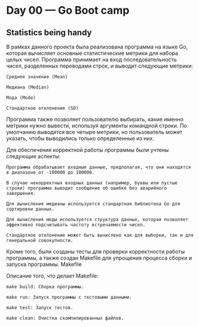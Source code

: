 # Day 00 — Go Boot camp

## Statistics being handy

В рамках данного проекта была реализована программа на языке Go, которая вычисляет основные статистические метрики для набора целых чисел. Программа принимает на вход последовательность чисел, разделенных переводами строк, и выводит следующие метрики:

    Среднее значение (Mean)

    Медиана (Median)

    Мода (Mode)

    Стандартное отклонение (SD)

Программа также позволяет пользователю выбирать, какие именно метрики нужно вывести, используя аргументы командной строки. По умолчанию выводятся все четыре метрики, но пользователь может указать, чтобы выводились только определенные из них.

Для обеспечения корректной работы программы были учтены следующие аспекты:

    Программа обрабатывает входные данные, предполагая, что они находятся в диапазоне от -100000 до 100000.

    В случае некорректных входных данных (например, буквы или пустые строки) программа выводит сообщение об ошибке без аварийного завершения.

    Для вычисления медианы используется стандартная библиотека Go для сортировки данных.

    Для вычисления моды используется структура данных, которая позволяет эффективно подсчитывать частоту встречаемости чисел.

    Стандартное отклонение может быть вычислено как для выборки, так и для генеральной совокупности.

Кроме того, были созданы тесты для проверки корректности работы программы, а также создан Makefile для упрощения процесса сборки и запуска программы.
Makefile

Описание того, что делает Makefile:

    make build: Сборка программы.

    make run: Запуск программы с тестовыми данными.

    make test: Запуск тестов.

    make clean: Очистка скомпилированных файлов.